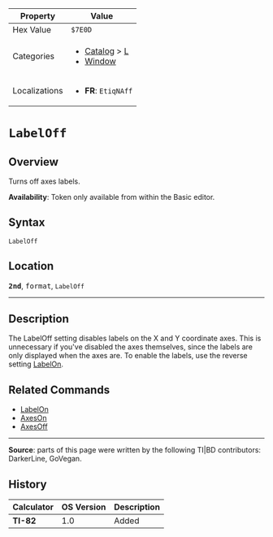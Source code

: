| Property      | Value |
|---------------|-------|
| Hex Value     | `$7E0D`|
| Categories    | <ul><li>[Catalog](<../categories/Catalog.md>) > [L](<../categories/Catalog.md#L>)</li><li>[Window](<../categories/Window.md>)</li></ul> |
| Localizations | <ul><li><b>FR</b>: `EtiqNAff`</li></ul> |

# `LabelOff`

## Overview
Turns off axes labels.


<b>Availability</b>: Token only available from within the Basic editor.

## Syntax
`LabelOff`

## Location
<tt><kbd><b>2nd</b></kbd></tt>, <kbd>format</kbd>, `LabelOff`
<hr>

## Description

The LabelOff setting disables labels on the X and Y coordinate axes. This is unnecessary if you've disabled the axes themselves, since the labels are only displayed when the axes are. To enable the labels, use the reverse setting [LabelOn](LabelOn.md).

## Related Commands

*   [LabelOn](LabelOn.md)
*   [AxesOn](AxesOn.md)
*   [AxesOff](AxesOff.md)

* * *

**Source**: parts of this page were written by the following TI|BD contributors: DarkerLine, GoVegan.

## History
| Calculator | OS Version | Description |
|------------|------------|-------------|
| <b>TI-82</b> | 1.0 | Added |


